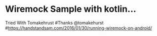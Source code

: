 # Wiremock Sample with kotlin...
Tried With Tomakehrust
#Thanks @tomakehurst
#https://handstandsam.com/2016/01/30/running-wiremock-on-android/
